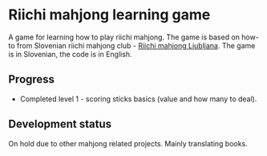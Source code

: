 # Riichi mahjong learning game

A game for learning how to play riichi mahjong. The game is based on how-to from Slovenian riichi mahjong club - [Riichi mahjong Ljubljana](https://www.riichi.si/uvod-v-mahjong-za-zacetnike/). The game is in Slovenian, the code is in English.

## Progress

- Completed level 1 - scoring sticks basics (value and how many to deal).


## Development status

On hold due to other mahjong related projects. Mainly translating books.